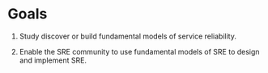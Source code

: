 # Goals
1. Study discover or build fundamental models of service reliability.

2. Enable the SRE community to use fundamental models of SRE to design and implement SRE.
